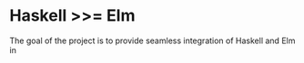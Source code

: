 # Haskell >>= Elm

The goal of the project is to provide seamless integration of Haskell and Elm in 
